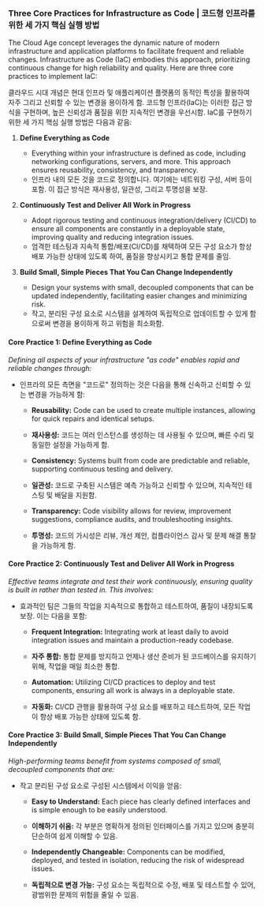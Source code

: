 ### Three Core Practices for Infrastructure as Code | 코드형 인프라를 위한 세 가지 핵심 실행 방법

The Cloud Age concept leverages the dynamic nature of modern infrastructure and application platforms to facilitate frequent and reliable changes. Infrastructure as Code (IaC) embodies this approach, prioritizing continuous change for high reliability and quality. Here are three core practices to implement IaC:

클라우드 시대 개념은 현대 인프라 및 애플리케이션 플랫폼의 동적인 특성을 활용하여 자주 그리고 신뢰할 수 있는 변경을 용이하게 함. 코드형 인프라(IaC)는 이러한 접근 방식을 구현하며, 높은 신뢰성과 품질을 위한 지속적인 변경을 우선시함. IaC를 구현하기 위한 세 가지 핵심 실행 방법은 다음과 같음:

1. **Define Everything as Code**

    - Everything within your infrastructure is defined as code, including networking configurations, servers, and more. This approach ensures reusability, consistency, and transparency.
    - 인프라 내의 모든 것을 코드로 정의합니다. 여기에는 네트워킹 구성, 서버 등이 포함. 이 접근 방식은 재사용성, 일관성, 그리고 투명성을 보장.

2. **Continuously Test and Deliver All Work in Progress**

    - Adopt rigorous testing and continuous integration/delivery (CI/CD) to ensure all components are constantly in a deployable state, improving quality and reducing integration issues.
    - 엄격한 테스팅과 지속적 통합/배포(CI/CD)를 채택하여 모든 구성 요소가 항상 배포 가능한 상태에 있도록 하여, 품질을 향상시키고 통합 문제를 줄임.

3. **Build Small, Simple Pieces That You Can Change Independently**
    - Design your systems with small, decoupled components that can be updated independently, facilitating easier changes and minimizing risk.
    - 작고, 분리된 구성 요소로 시스템을 설계하여 독립적으로 업데이트할 수 있게 함으로써 변경을 용이하게 하고 위험을 최소화함.

#### Core Practice 1: Define Everything as Code

_Defining all aspects of your infrastructure "as code" enables rapid and reliable changes through:_

-   인프라의 모든 측면을 "코드로" 정의하는 것은 다음을 통해 신속하고 신뢰할 수 있는 변경을 가능하게 함:

    -   **Reusability:** Code can be used to create multiple instances, allowing for quick repairs and identical setups.
    -   **재사용성:** 코드는 여러 인스턴스를 생성하는 데 사용될 수 있으며, 빠른 수리 및 동일한 설정을 가능하게 함.

    -   **Consistency:** Systems built from code are predictable and reliable, supporting continuous testing and delivery.
    -   **일관성:** 코드로 구축된 시스템은 예측 가능하고 신뢰할 수 있으며, 지속적인 테스팅 및 배달을 지원함.

    -   **Transparency:** Code visibility allows for review, improvement suggestions, compliance audits, and troubleshooting insights.
    -   **투명성:** 코드의 가시성은 리뷰, 개선 제안, 컴플라이언스 감사 및 문제 해결 통찰을 가능하게 함.

#### Core Practice 2: Continuously Test and Deliver All Work in Progress

_Effective teams integrate and test their work continuously, ensuring quality is built in rather than tested in. This involves:_

-   효과적인 팀은 그들의 작업을 지속적으로 통합하고 테스트하여, 품질이 내장되도록 보장. 이는 다음을 포함:

    -   **Frequent Integration:** Integrating work at least daily to avoid integration issues and maintain a production-ready codebase.
    -   **자주 통합:** 통합 문제를 방지하고 언제나 생산 준비가 된 코드베이스를 유지하기 위해, 작업을 매일 최소한 통합.

    -   **Automation:** Utilizing CI/CD practices to deploy and test components, ensuring all work is always in a deployable state.
    -   **자동화:** CI/CD 관행을 활용하여 구성 요소를 배포하고 테스트하여, 모든 작업이 항상 배포 가능한 상태에 있도록 함.

#### Core Practice 3: Build Small, Simple Pieces That You Can Change Independently

_High-performing teams benefit from systems composed of small, decoupled components that are:_

-   작고 분리된 구성 요소로 구성된 시스템에서 이익을 얻음:

    -   **Easy to Understand:** Each piece has clearly defined interfaces and is simple enough to be easily understood.
    -   **이해하기 쉬움:** 각 부분은 명확하게 정의된 인터페이스를 가지고 있으며 충분히 단순하여 쉽게 이해할 수 있음.

    -   **Independently Changeable:** Components can be modified, deployed, and tested in isolation, reducing the risk of widespread issues.
    -   **독립적으로 변경 가능:** 구성 요소는 독립적으로 수정, 배포 및 테스트할 수 있어, 광범위한 문제의 위험을 줄일 수 있음.
